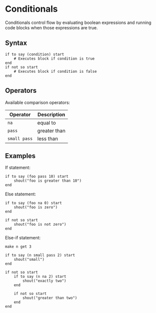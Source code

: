 # Conditionals

Conditionals control flow by evaluating boolean expressions and running code blocks when those expressions are true.

## Syntax

```naijascript
if to say (condition) start
    # Executes block if condition is true
end
if not so start
    # Executes block if condition is false
end
```

## Operators

Available comparison operators:

| Operator     | Description  |
| ------------ | ------------ |
| `na`         | equal to     |
| `pass`       | greater than |
| `small pass` | less than    |

## Examples

If statement:

```naijascript
if to say (foo pass 10) start
    shout("foo is greater than 10")
end
```

Else statement:

```naijascript
if to say (foo na 0) start
    shout("foo is zero")
end

if not so start
    shout("foo is not zero")
end
```

Else-if statement:

```naijascript
make n get 3

if to say (n small pass 2) start
    shout("small")
end

if not so start
    if to say (n na 2) start
        shout("exactly two")
    end

    if not so start
        shout("greater than two")
    end
end
```
